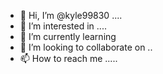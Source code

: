 - 👋 Hi, I’m @kyle99830 ....
- 👀 I’m interested in ....
- 🌱 I’m currently learning 
- 💞️ I’m looking to collaborate on ..
- 📫 How to reach me .....

<!---
kyle9983/kyle9983 is a ✨ special ✨ repository because its `README.md` (this file) appears on your GitHub profile.
You can click the Preview link to take a look at your changes.
--->
